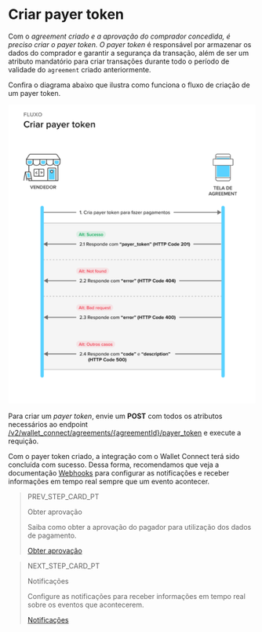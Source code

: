 # Criar payer token

Com o _agreement _criado e a aprovação do comprador concedida, é preciso criar o _payer token_. O_ payer token_ é responsável por armazenar os dados do comprador e garantir a segurança da transação, além de ser um atributo mandatório para criar transações durante todo o período de validade do `agreement` criado anteriormente.

Confira o diagrama abaixo que ilustra como funciona o fluxo de criação de um payer token.

![Criar payer token](/images/wallet-connect/create-payer-token.pt.png)

Para criar um _payer token_, envie um **POST** com todos os atributos necessários ao endpoint [/v2/wallet_connect/agreements/{agreementId}/payer_token](/developers/pt/reference/wallet_connect/_wallet_connect_agreements_agreement_id_payer_token/post) e execute a requição.

Com o payer token criado, a integração com o Wallet Connect terá sido concluída com sucesso. Dessa forma, recomendamos que veja a documentação [Webhooks](/docs/wallet-connect/additional-content/notifications/webhooks) para configurar as notificações e receber informações em tempo real sempre que um evento acontecer.

> PREV_STEP_CARD_PT
>
> Obter aprovação
>
> Saiba como obter a aprovação do pagador para utilização dos dados de pagamento.
>
> [Obter aprovação](/developers/pt/docs/wallet-connect/integration-configuration/get-approval)

> NEXT_STEP_CARD_PT
>
> Notificações
>
> Configure as notificações para receber informações em tempo real sobre os eventos que acontecerem.
>
> [Notificações](/developers/pt/docs/wallet-connect/additional-content/notifications/introduction)